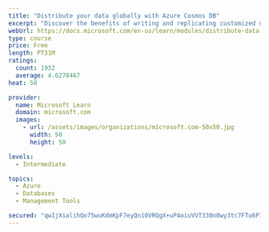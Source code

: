 ```yaml
---
title: "Distribute your data globally with Azure Cosmos DB"
excerpt: "Discover the benefits of writing and replicating customized data to regions around the world with Azure Cosmos DB global distribution."
webUrl: https://docs.microsoft.com/en-us/learn/modules/distribute-data-globally-with-cosmos-db/
type: course
price: Free
length: PT31M
ratings:
  count: 1932
  average: 4.6278467
heat: 50

provider:
  name: Microsoft Learn
  domain: microsoft.com
  images:
    - url: /assets/images/organizations/microsoft.com-50x50.jpg
      width: 50
      height: 50

levels:
  - Intermediate

topics:
  - Azure
  - Databases
  - Management Tools

secured: "qwIjXialihQo75wuKdmKpF7eyQn10VRQgX+uP4oiuVVT330n0wy3tc7FTu6PIBd9f69OKAMtYh8jfFdZfFTxIBVeBqS8ZfOBL3LNh2M8Z7wW1bhSOdiCIcSEvjh+hcs/Te8gjM9GTCO1HCg4tNgPT8YfYvb5AnkS0KHiWj1IKSYC3YWSToS1vQXYd7hL3NMNv45Fq5ueNHSGi605NwPrjZx0ROLnNxCXsyKHqS54YGp/NiqkifVYphoN2rjvmioGL0biLmfSxYpfXrSG6sUVNFPThBvKmfVKsLky3qt/bWZI6kcILLmoZaCy8/PWA97SDTTwLGsQXX92SJjD/68+D5iR9SP1+YYJVk7J3AXgSCPiXoLuBfJsKZmTIrfgxNqcIfKSNvHyOqujX0OIhrpiQmGzsq3TrFxxQ7ctBAvCg0g=;Zg+LVMJHkGvGQ3WJEP/MNA=="
---
```


